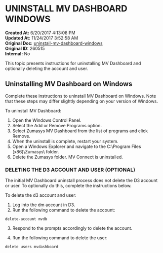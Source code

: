 # UNINSTALL MV DASHBOARD WINDOWS

**Created At:** 6/20/2017 4:13:08 PM  
**Updated At:** 11/24/2017 3:52:58 AM  
**Original Doc:** [uninstall-mv-dashboard-windows](https://docs.zumasys.com/36577-mv-dashboard/uninstall-mv-dashboard-windows)  
**Original ID:** 260515  
**Internal:** No  


This topic presents instructions for uninstalling MV Dashboard and optionally deleting the account and user.

## Uninstalling MV Dashboard on Windows

Complete these instructions to uninstall MV Dashboard on Windows. Note that these steps may differ slightly depending on your version of Windows.

To uninstall MV Dashboard:

1. Open the Windows Control Panel.
2. Select the Add or Remove Programs option.
3. Select Zumasys MV Dashboard from the list of programs and click Remove.
4. When the uninstall is complete, restart your system.
5. Open a Windows Explorer and navigate to the C:\Program Files (x86)\Zumasys\ folder.
6. Delete the Zumasys folder. MV Connect is uninstalled.


### **DELETING THE D3 ACCOUNT AND USER (OPTIONAL)** 

The initial MV Dashboard uninstall process does not delete the D3 account or user. To optionally do this, complete the instructions below.

To delete the d3 account and user:

1. Log into the dm account in D3.
2. Run the following command to delete the account:


```
delete-account mvdb
```

3. Respond to the prompts accordingly to delete the account.

4. Run the following command to delete the user:

```
delete users mvdashboard
```
